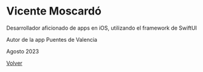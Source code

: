 
# Vicente Moscardó

Desarrollador aficionado de apps en iOS, utilizando el framework de SwiftUI

Autor de la app Puentes de Valencia

Agosto 2023

[Volver](https://vmoscardo.github.io)

